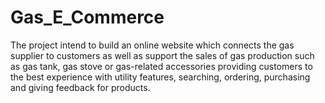# Gas_E_Commerce
The project intend to build an online website which connects the gas supplier to customers as well as support the sales of gas production such as gas tank, gas stove or gas-related accessories providing customers to the best experience with utility features, searching, ordering, purchasing and giving feedback for products. 
